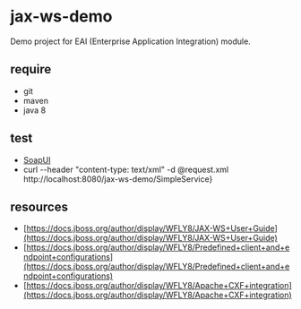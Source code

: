 # jax-ws-demo

Demo project for EAI (Enterprise Application Integration) module.

## require

- git
- maven
- java 8

## test

- [SoapUI](http://sourceforge.net/projects/soapui/files/soapui/)
- curl --header "content-type: text/xml" -d @request.xml http://localhost:8080/jax-ws-demo/SimpleService}

## resources

- [https://docs.jboss.org/author/display/WFLY8/JAX-WS+User+Guide](https://docs.jboss.org/author/display/WFLY8/JAX-WS+User+Guide)
- [https://docs.jboss.org/author/display/WFLY8/Predefined+client+and+endpoint+configurations](https://docs.jboss.org/author/display/WFLY8/Predefined+client+and+endpoint+configurations)
- [https://docs.jboss.org/author/display/WFLY8/Apache+CXF+integration](https://docs.jboss.org/author/display/WFLY8/Apache+CXF+integration)
